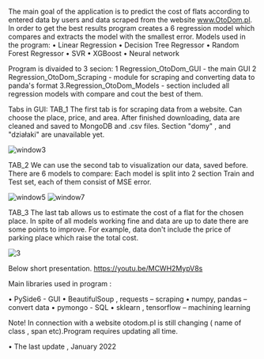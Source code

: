﻿The main goal of the application is to predict the cost of flats according to entered data by users and data scraped from the website www.OtoDom.pl.
In order to get the best results program creates a 6 regression model which compares and extracts the model with the smallest error.
Models used in the program:
• Linear Regression
• Decision Tree Regressor
• Random Forest Regressor
• SVR
• XGBoost
• Neural network

Program is divaided to 3 secion: 
1 Regression_OtoDom_GUI - the main GUI 
2 Regression_OtoDom_Scraping - module for scraping and converting data to panda's format
3.Regression_OtoDom_Models - section included all regression models with compare and cout the best of them.

Tabs in GUI:
TAB_1
The first tab is for scraping data from a website. Can choose the place, price, and area.
After finished downloading, data are cleaned and saved to MongoDB and .csv files.
Section "domy" , and "działaki" are unavailable yet.

![window3](https://user-images.githubusercontent.com/67312266/152689372-e6620ec0-0353-42c8-87f4-3171d3255ff5.PNG)
       

TAB_2
We can use the second tab to visualization our data, saved before. There are 6 models to compare: 
Each model is split into 2 section Train and Test set, each of them consist of MSE error.

![window5](https://user-images.githubusercontent.com/67312266/152689376-28c8af35-d456-4027-aa0b-3ef89f70ae02.PNG)
![window7](https://user-images.githubusercontent.com/67312266/152689379-67f45555-e320-40d2-b5ea-d98c6392e392.PNG)
        


TAB_3
The last tab allows us to estimate the cost of a flat for the chosen place.
In spite of all models working fine and data are up to date there are some points to improve. 
For example, data don't include the price of parking place which raise the total cost.

![3](https://user-images.githubusercontent.com/67312266/152689385-61fd1da6-735c-46f8-bcdd-7c6f703709d3.PNG)
               


Below short presentation.
https://youtu.be/MCWH2MypV8s


Main libraries used in program :

• PySide6 - GUI
• BeautifulSoup , requests – scraping 
• numpy, pandas – convert data
• pymongo - SQL
• sklearn , tensorflow – machining learning 



Note!
In connection with a website otodom.pl is still changing ( name of class , span etc).Program requires updating all time.

• The last update , January 2022





